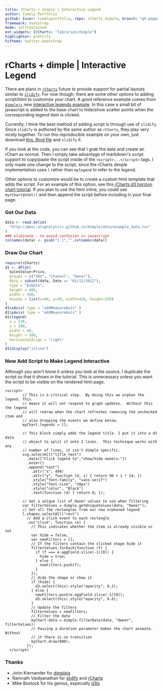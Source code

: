 ```yaml
---
title: rCharts + dimple | Interactive Legend
author: Timely Portfolio
github: {user: timelyportfolio, repo: rCharts_dimple, branch: "gh-pages"}
framework: bootstrap
mode: selfcontained
ext_widgets: {rCharts: "libraries/dimple"}
highlighter: prettify
hitheme: twitter-bootstrap
---
```


<style>
.container { width: 850px;}
</style>

# rCharts + dimple | Interactive Legend

There are plans in [`rCharts`](http://rcharts.io/site) future to provide support for partial layouts similar to [`slidify`](http://slidify.org).  For now though, there are some other options to adding script/html to customize your chart.  A good reference example comes from [`dimplejs`](http://dimplejs.org) new [interactive legends example](http://dimplejs.org/advanced_examples_viewer.html?id=advanced_interactive_legends).  In this case a small bit of javascript is added to the base chart to hide/show scatter points when the corresponding legend item is clicked.

Currently, I think the best method of adding script is through use of `slidify`.  Since `slidify` is authored by the same author as `rCharts`, they play very nicely together.  To run this reproducible example on your own, just download [this .Rmd file](http://timelyportfolio.github.io/rCharts_dimple/example48_interactive_legend.Rmd) and `slidify` it.

If you look at the code, you can see that I grab the data and create an rChart as normal.  Then I simply take advantage of markdown's script support to copy/paste the script inside of the `<script>...</script>` tags.  I only made one change to the script, since the rCharts dimple implementation uses `l` rather than `mylegend` to refer to the legend.

Other options to customize would be to create a custom html template that adds the script.  For an example of this option, see this [rCharts d3 horizon chart tutorial](http://timelyportfolio.github.io/rCharts_d3_horizon/).  If you plan to use the html inline, you could use `myrChart$html()` and then append the script before including in your final page.




### Get Our Data

```r
data <- read.delim(
  "http://pmsi-alignalytics.github.io/dimple/data/example_data.tsv"
)
### eliminate . to avoid confusion in javascript
colnames(data) <- gsub("[.]","",colnames(data))
```


### Draw Our Chart

```r
require(rCharts)
d1 <- dPlot(
  SalesValue~Price,
  groups = c("SKU", "Channel", "Owner"),
  data = subset(data, Date == "01/12/2012"),
  type = "bubble",
  height = 400,
  width = 590,
  bounds = list(x=60, y=30, width=420, height=330)
)
d1$xAxis( type = "addMeasureAxis" )
d1$yAxis( type = "addMeasureAxis" )
d1$legend(
  x = 530,
  y = 100,
  width = 60,
  height = 300,
  horizontalAlign = "right"
)
d1$display("inline")
```


<div id='chart2d449137804' class='rChart dimple'></div>
<script type="text/javascript">
  var opts = {
 "dom": "chart2d449137804",
"width":    590,
"height":    400,
"x": "Price",
"y": "SalesValue",
"groups": [ "SKU", "Channel", "Owner" ],
"type": "bubble",
"bounds": {
 "x":     60,
"y":     30,
"width":    420,
"height":    330 
},
"id": "chart2d449137804" 
},
    data = [
 {
 "Date": "01/12/2012",
"Month": "Dec-12",
"Channel": "Hypermarkets",
"Owner": "Aperture",
"Brand": "Delta",
"PackSize": 12,
"PackType": "Standard",
"SKU": "Delta 12 Pack Standard",
"PriceTier": "Budget",
"UnitSales": 1553,
"SalesValue": 88223,
"Distribution":  98.19,
"CostofSales": 224.14,
"Price":  56.81,
"GrossProfit":  87999,
"IndirectCosts":  82160,
"OperatingProfit": 5838.9,
"UnitSalesMonthlyChange": 81,
"SalesValueMonthlyChange": 4492,
"DistributionMonthlyChange":   0.64,
"CostofSalesMonthlyChange":  11.42,
"PriceMonthlyChange":  -0.07,
"GrossProfitMonthlyChange": 4480.6,
"IndirectCostsMonthlyChange":   4184,
"OperatingProfitMonthlyChange": 296.57 
},
{
 "Date": "01/12/2012",
"Month": "Dec-12",
"Channel": "Hypermarkets",
"Owner": "Aperture",
"Brand": "Eta",
"PackSize": 12,
"PackType": "Standard",
"SKU": "Eta 12 Pack Standard",
"PriceTier": "Budget",
"UnitSales": 928,
"SalesValue": 40885,
"Distribution":  17.48,
"CostofSales": 103.87,
"Price":  44.06,
"GrossProfit":  40781,
"IndirectCosts":  38075,
"OperatingProfit": 2705.9,
"UnitSalesMonthlyChange": 66,
"SalesValueMonthlyChange": 2829,
"DistributionMonthlyChange":   2.34,
"CostofSalesMonthlyChange":   7.19,
"PriceMonthlyChange":  -0.09,
"GrossProfitMonthlyChange": 2821.8,
"IndirectCostsMonthlyChange": 2634.6,
"OperatingProfitMonthlyChange": 187.24 
},
{
 "Date": "01/12/2012",
"Month": "Dec-12",
"Channel": "Hypermarkets",
"Owner": "Aperture",
"Brand": "Omicron",
"PackSize": 8,
"PackType": "Standard",
"SKU": "Omicron 8 Pack Standard",
"PriceTier": "Regular",
"UnitSales": 470,
"SalesValue": 41348,
"Distribution":  33.84,
"CostofSales": 105.05,
"Price":  87.97,
"GrossProfit":  41243,
"IndirectCosts":  38507,
"OperatingProfit": 2736.3,
"UnitSalesMonthlyChange": 180,
"SalesValueMonthlyChange": 15759,
"DistributionMonthlyChange":   3.44,
"CostofSalesMonthlyChange":  40.04,
"PriceMonthlyChange":  -0.27,
"GrossProfitMonthlyChange":  15719,
"IndirectCostsMonthlyChange":  14676,
"OperatingProfitMonthlyChange": 1042.5 
},
{
 "Date": "01/12/2012",
"Month": "Dec-12",
"Channel": "Hypermarkets",
"Owner": "Aperture",
"Brand": "Omicron",
"PackSize": 12,
"PackType": "Deluxe",
"SKU": "Omicron 12 Pack Deluxe",
"PriceTier": "Regular",
"UnitSales": 721,
"SalesValue": 63070,
"Distribution":  48.42,
"CostofSales": 160.24,
"Price":  87.48,
"GrossProfit":  62910,
"IndirectCosts":  58736,
"OperatingProfit": 4174.3,
"UnitSalesMonthlyChange": 349,
"SalesValueMonthlyChange": 30535,
"DistributionMonthlyChange":   7.74,
"CostofSalesMonthlyChange":  77.58,
"PriceMonthlyChange":   0.02,
"GrossProfitMonthlyChange":  30457,
"IndirectCostsMonthlyChange":  28437,
"OperatingProfitMonthlyChange": 2020.8 
},
{
 "Date": "01/12/2012",
"Month": "Dec-12",
"Channel": "Hypermarkets",
"Owner": "Aperture",
"Brand": "Omicron",
"PackSize": 12,
"PackType": "Giftset",
"SKU": "Omicron 12 Pack Giftset",
"PriceTier": "Regular",
"UnitSales": 7315,
"SalesValue": 620587,
"Distribution":  99.44,
"CostofSales": 1576.7,
"Price":  84.84,
"GrossProfit": 6.1901e+05,
"IndirectCosts": 5.7793e+05,
"OperatingProfit":  41076,
"UnitSalesMonthlyChange": 4604,
"SalesValueMonthlyChange": 385333,
"DistributionMonthlyChange":   0.23,
"CostofSalesMonthlyChange": 978.97,
"PriceMonthlyChange":  -1.94,
"GrossProfitMonthlyChange": 3.8435e+05,
"IndirectCostsMonthlyChange": 3.5885e+05,
"OperatingProfitMonthlyChange":  25505 
},
{
 "Date": "01/12/2012",
"Month": "Dec-12",
"Channel": "Hypermarkets",
"Owner": "Aperture",
"Brand": "Omicron",
"PackSize": 12,
"PackType": "Standard",
"SKU": "Omicron 12 Pack Standard",
"PriceTier": "Regular",
"UnitSales": 1766,
"SalesValue": 129609,
"Distribution":  50.03,
"CostofSales": 329.29,
"Price":  73.39,
"GrossProfit": 1.2928e+05,
"IndirectCosts": 1.207e+05,
"OperatingProfit": 8578.5,
"UnitSalesMonthlyChange": 918,
"SalesValueMonthlyChange": 67277,
"DistributionMonthlyChange":   8.73,
"CostofSalesMonthlyChange": 170.93,
"PriceMonthlyChange":  -0.11,
"GrossProfitMonthlyChange":  67106,
"IndirectCostsMonthlyChange":  62654,
"OperatingProfitMonthlyChange": 4452.5 
},
{
 "Date": "01/12/2012",
"Month": "Dec-12",
"Channel": "Hypermarkets",
"Owner": "Aperture",
"Brand": "Omicron",
"PackSize": 18,
"PackType": "Standard",
"SKU": "Omicron 18 Pack Standard",
"PriceTier": "Regular",
"UnitSales": 40370,
"SalesValue": 2379032,
"Distribution":  99.94,
"CostofSales": 6044.2,
"Price":  58.93,
"GrossProfit": 2.373e+06,
"IndirectCosts": 2.2155e+06,
"OperatingProfit": 1.5746e+05,
"UnitSalesMonthlyChange": -503,
"SalesValueMonthlyChange": -39845,
"DistributionMonthlyChange":   0.01,
"CostofSalesMonthlyChange": -101.23,
"PriceMonthlyChange":  -0.25,
"GrossProfitMonthlyChange": -39744,
"IndirectCostsMonthlyChange": -37106,
"OperatingProfitMonthlyChange": -2637.4 
},
{
 "Date": "01/12/2012",
"Month": "Dec-12",
"Channel": "Hypermarkets",
"Owner": "Aperture",
"Brand": "Sigma",
"PackSize": 12,
"PackType": "Giftset",
"SKU": "Sigma 12 Pack Giftset",
"PriceTier": "Premium",
"UnitSales": 2388,
"SalesValue": 355954,
"Distribution":  98.21,
"CostofSales": 904.34,
"Price": 149.06,
"GrossProfit": 3.5505e+05,
"IndirectCosts": 3.3149e+05,
"OperatingProfit":  23560,
"UnitSalesMonthlyChange": 837,
"SalesValueMonthlyChange": 123731,
"DistributionMonthlyChange":   1.91,
"CostofSalesMonthlyChange": 314.35,
"PriceMonthlyChange":  -0.66,
"GrossProfitMonthlyChange": 1.2342e+05,
"IndirectCostsMonthlyChange": 1.1523e+05,
"OperatingProfitMonthlyChange": 8189.6 
},
{
 "Date": "01/12/2012",
"Month": "Dec-12",
"Channel": "Hypermarkets",
"Owner": "Aperture",
"Brand": "Sigma",
"PackSize": 12,
"PackType": "Standard",
"SKU": "Sigma 12 Pack Standard",
"PriceTier": "Premium",
"UnitSales": 1663,
"SalesValue": 245351,
"Distribution":  98.66,
"CostofSales": 623.34,
"Price": 147.54,
"GrossProfit": 2.4473e+05,
"IndirectCosts": 2.2849e+05,
"OperatingProfit":  16239,
"UnitSalesMonthlyChange": 630,
"SalesValueMonthlyChange": 92337,
"DistributionMonthlyChange":   0.16,
"CostofSalesMonthlyChange": 234.59,
"PriceMonthlyChange":  -0.59,
"GrossProfitMonthlyChange":  92102,
"IndirectCostsMonthlyChange":  85990,
"OperatingProfitMonthlyChange": 6112.1 
},
{
 "Date": "01/12/2012",
"Month": "Dec-12",
"Channel": "Hypermarkets",
"Owner": "Aperture",
"Brand": "Tau",
"PackSize": 12,
"PackType": "Standard",
"SKU": "Tau 12 Pack Standard",
"PriceTier": "Regular",
"UnitSales": 589,
"SalesValue": 45364,
"Distribution":  92.22,
"CostofSales": 115.25,
"Price":  77.02,
"GrossProfit":  45249,
"IndirectCosts":  42246,
"OperatingProfit": 3002.3,
"UnitSalesMonthlyChange": 30,
"SalesValueMonthlyChange": 2436,
"DistributionMonthlyChange":  -1.04,
"CostofSalesMonthlyChange":   6.19,
"PriceMonthlyChange":   0.23,
"GrossProfitMonthlyChange": 2429.8,
"IndirectCostsMonthlyChange": 2268.6,
"OperatingProfitMonthlyChange": 161.24 
},
{
 "Date": "01/12/2012",
"Month": "Dec-12",
"Channel": "Hypermarkets",
"Owner": "Black Mesa",
"Brand": "Epsilon",
"PackSize": 12,
"PackType": "Standard",
"SKU": "Epsilon 12 Pack Standard",
"PriceTier": "Budget",
"UnitSales": 721,
"SalesValue": 38965,
"Distribution":  45.96,
"CostofSales":  98.99,
"Price":  54.04,
"GrossProfit":  38866,
"IndirectCosts":  36287,
"OperatingProfit": 2578.8,
"UnitSalesMonthlyChange": 127,
"SalesValueMonthlyChange": 6734,
"DistributionMonthlyChange":   0.66,
"CostofSalesMonthlyChange":   17.1,
"PriceMonthlyChange":  -0.22,
"GrossProfitMonthlyChange": 6716.9,
"IndirectCostsMonthlyChange":   6271,
"OperatingProfitMonthlyChange": 445.89 
},
{
 "Date": "01/12/2012",
"Month": "Dec-12",
"Channel": "Hypermarkets",
"Owner": "Black Mesa",
"Brand": "Iota",
"PackSize": 12,
"PackType": "Giftset",
"SKU": "Iota 12 Pack Giftset",
"PriceTier": "Regular",
"UnitSales": 1177,
"SalesValue": 114062,
"Distribution":  97.46,
"CostofSales": 289.79,
"Price":  96.91,
"GrossProfit": 1.1377e+05,
"IndirectCosts": 1.0622e+05,
"OperatingProfit": 7549.7,
"UnitSalesMonthlyChange": 591,
"SalesValueMonthlyChange": 56616,
"DistributionMonthlyChange":   3.71,
"CostofSalesMonthlyChange": 143.84,
"PriceMonthlyChange":  -1.12,
"GrossProfitMonthlyChange":  56472,
"IndirectCostsMonthlyChange":  52724,
"OperatingProfitMonthlyChange": 3747.8 
},
{
 "Date": "01/12/2012",
"Month": "Dec-12",
"Channel": "Hypermarkets",
"Owner": "Black Mesa",
"Brand": "Iota",
"PackSize": 12,
"PackType": "Standard",
"SKU": "Iota 12 Pack Standard",
"PriceTier": "Regular",
"UnitSales": 1384,
"SalesValue": 123644,
"Distribution":   98.4,
"CostofSales": 314.13,
"Price":  89.34,
"GrossProfit": 1.2333e+05,
"IndirectCosts": 1.1515e+05,
"OperatingProfit": 8183.9,
"UnitSalesMonthlyChange": 333,
"SalesValueMonthlyChange": 30877,
"DistributionMonthlyChange":   1.62,
"CostofSalesMonthlyChange":  78.44,
"PriceMonthlyChange":   1.07,
"GrossProfitMonthlyChange":  30799,
"IndirectCostsMonthlyChange":  28755,
"OperatingProfitMonthlyChange":   2044 
},
{
 "Date": "01/12/2012",
"Month": "Dec-12",
"Channel": "Hypermarkets",
"Owner": "Black Mesa",
"Brand": "Lambda",
"PackSize": 8,
"PackType": "Standard",
"SKU": "Lambda 8 Pack Standard",
"PriceTier": "Budget",
"UnitSales": 796,
"SalesValue": 48595,
"Distribution":  42.62,
"CostofSales": 123.46,
"Price":  61.05,
"GrossProfit":  48472,
"IndirectCosts":  45255,
"OperatingProfit": 3216.8,
"UnitSalesMonthlyChange": -123,
"SalesValueMonthlyChange": -6366,
"DistributionMonthlyChange": -26.55,
"CostofSalesMonthlyChange": -16.17,
"PriceMonthlyChange":   1.24,
"GrossProfitMonthlyChange": -6349.8,
"IndirectCostsMonthlyChange": -5928.5,
"OperatingProfitMonthlyChange": -421.35 
},
{
 "Date": "01/12/2012",
"Month": "Dec-12",
"Channel": "Hypermarkets",
"Owner": "Black Mesa",
"Brand": "Lambda",
"PackSize": 12,
"PackType": "Standard",
"SKU": "Lambda 12 Pack Standard",
"PriceTier": "Budget",
"UnitSales": 3245,
"SalesValue": 187067,
"Distribution":  99.71,
"CostofSales": 475.26,
"Price":  57.65,
"GrossProfit": 1.8659e+05,
"IndirectCosts": 1.7421e+05,
"OperatingProfit":  12382,
"UnitSalesMonthlyChange": 274,
"SalesValueMonthlyChange": 16015,
"DistributionMonthlyChange":    0.4,
"CostofSalesMonthlyChange":  40.69,
"PriceMonthlyChange":   0.08,
"GrossProfitMonthlyChange":  15974,
"IndirectCostsMonthlyChange":  14914,
"OperatingProfitMonthlyChange": 1060.4 
},
{
 "Date": "01/12/2012",
"Month": "Dec-12",
"Channel": "Hypermarkets",
"Owner": "Black Mesa",
"Brand": "Mu",
"PackSize": 12,
"PackType": "Standard",
"SKU": "Mu 12 Pack Standard",
"PriceTier": "Premium",
"UnitSales": 614,
"SalesValue": 90866,
"Distribution":  66.91,
"CostofSales": 230.86,
"Price": 147.99,
"GrossProfit":  90635,
"IndirectCosts":  84621,
"OperatingProfit": 6013.8,
"UnitSalesMonthlyChange": 343,
"SalesValueMonthlyChange": 49419,
"DistributionMonthlyChange":   8.69,
"CostofSalesMonthlyChange": 125.56,
"PriceMonthlyChange":  -4.95,
"GrossProfitMonthlyChange":  49293,
"IndirectCostsMonthlyChange":  46023,
"OperatingProfitMonthlyChange": 3270.9 
},
{
 "Date": "01/12/2012",
"Month": "Dec-12",
"Channel": "Hypermarkets",
"Owner": "Black Mesa",
"Brand": "Theta",
"PackSize": 6,
"PackType": "Standard",
"SKU": "Theta 6 Pack Standard",
"PriceTier": "Regular",
"UnitSales": 305,
"SalesValue": 31113,
"Distribution":   20.6,
"CostofSales":  79.04,
"Price": 102.01,
"GrossProfit":  31034,
"IndirectCosts":  28975,
"OperatingProfit": 2059.3,
"UnitSalesMonthlyChange": 126,
"SalesValueMonthlyChange": 12752,
"DistributionMonthlyChange":   2.96,
"CostofSalesMonthlyChange":  32.39,
"PriceMonthlyChange":  -0.57,
"GrossProfitMonthlyChange":  12720,
"IndirectCostsMonthlyChange":  11876,
"OperatingProfitMonthlyChange": 843.65 
},
{
 "Date": "01/12/2012",
"Month": "Dec-12",
"Channel": "Hypermarkets",
"Owner": "Black Mesa",
"Brand": "Theta",
"PackSize": 8,
"PackType": "Standard",
"SKU": "Theta 8 Pack Standard",
"PriceTier": "Regular",
"UnitSales": 4679,
"SalesValue": 344647,
"Distribution":  97.49,
"CostofSales": 875.61,
"Price":  73.66,
"GrossProfit": 3.4377e+05,
"IndirectCosts": 3.2096e+05,
"OperatingProfit":  22811,
"UnitSalesMonthlyChange": 1872,
"SalesValueMonthlyChange": 132030,
"DistributionMonthlyChange":   -1.1,
"CostofSalesMonthlyChange": 335.44,
"PriceMonthlyChange":  -2.09,
"GrossProfitMonthlyChange": 1.3169e+05,
"IndirectCostsMonthlyChange": 1.2296e+05,
"OperatingProfitMonthlyChange": 8738.2 
},
{
 "Date": "01/12/2012",
"Month": "Dec-12",
"Channel": "Hypermarkets",
"Owner": "Black Mesa",
"Brand": "Theta",
"PackSize": 12,
"PackType": "Deluxe",
"SKU": "Theta 12 Pack Deluxe",
"PriceTier": "Regular",
"UnitSales": 1894,
"SalesValue": 155006,
"Distribution":   81.5,
"CostofSales": 393.81,
"Price":  81.84,
"GrossProfit": 1.5461e+05,
"IndirectCosts": 1.4435e+05,
"OperatingProfit":  10259,
"UnitSalesMonthlyChange": 1414,
"SalesValueMonthlyChange": 114224,
"DistributionMonthlyChange":   9.69,
"CostofSalesMonthlyChange":  290.2,
"PriceMonthlyChange":  -3.12,
"GrossProfitMonthlyChange": 1.1393e+05,
"IndirectCostsMonthlyChange": 1.0637e+05,
"OperatingProfitMonthlyChange": 7559.8 
},
{
 "Date": "01/12/2012",
"Month": "Dec-12",
"Channel": "Hypermarkets",
"Owner": "Black Mesa",
"Brand": "Theta",
"PackSize": 12,
"PackType": "Giftset",
"SKU": "Theta 12 Pack Giftset",
"PriceTier": "Regular",
"UnitSales": 4281,
"SalesValue": 368994,
"Distribution":  99.39,
"CostofSales": 937.47,
"Price":  86.19,
"GrossProfit": 3.6806e+05,
"IndirectCosts": 3.4363e+05,
"OperatingProfit":  24423,
"UnitSalesMonthlyChange": 2374,
"SalesValueMonthlyChange": 191488,
"DistributionMonthlyChange":   0.85,
"CostofSalesMonthlyChange":  486.5,
"PriceMonthlyChange":  -6.89,
"GrossProfitMonthlyChange": 1.91e+05,
"IndirectCostsMonthlyChange": 1.7833e+05,
"OperatingProfitMonthlyChange":  12675 
},
{
 "Date": "01/12/2012",
"Month": "Dec-12",
"Channel": "Hypermarkets",
"Owner": "Black Mesa",
"Brand": "Theta",
"PackSize": 12,
"PackType": "Standard",
"SKU": "Theta 12 Pack Standard",
"PriceTier": "Regular",
"UnitSales": 10676,
"SalesValue": 768425,
"Distribution":  99.98,
"CostofSales": 1952.3,
"Price":  71.98,
"GrossProfit": 7.6647e+05,
"IndirectCosts": 7.1561e+05,
"OperatingProfit":  50860,
"UnitSalesMonthlyChange": 2739,
"SalesValueMonthlyChange": 186789,
"DistributionMonthlyChange":   0.47,
"CostofSalesMonthlyChange": 474.55,
"PriceMonthlyChange":   -1.3,
"GrossProfitMonthlyChange": 1.8631e+05,
"IndirectCostsMonthlyChange": 1.7395e+05,
"OperatingProfitMonthlyChange":  12364 
},
{
 "Date": "01/12/2012",
"Month": "Dec-12",
"Channel": "Hypermarkets",
"Owner": "Black Mesa",
"Brand": "Theta",
"PackSize": 18,
"PackType": "Standard",
"SKU": "Theta 18 Pack Standard",
"PriceTier": "Regular",
"UnitSales": 69711,
"SalesValue": 4120384,
"Distribution":  99.64,
"CostofSales":  10468,
"Price":  59.11,
"GrossProfit": 4.1099e+06,
"IndirectCosts": 3.8372e+06,
"OperatingProfit": 2.7272e+05,
"UnitSalesMonthlyChange": 52055,
"SalesValueMonthlyChange": 2986989,
"DistributionMonthlyChange":  -0.31,
"CostofSalesMonthlyChange": 7588.8,
"PriceMonthlyChange":  -5.08,
"GrossProfitMonthlyChange": 2.9794e+06,
"IndirectCostsMonthlyChange": 2.7817e+06,
"OperatingProfitMonthlyChange": 1.977e+05 
},
{
 "Date": "01/12/2012",
"Month": "Dec-12",
"Channel": "Hypermarkets",
"Owner": "LexCorp",
"Brand": "Gamma",
"PackSize": 12,
"PackType": "Standard",
"SKU": "Gamma 12 Pack Standard",
"PriceTier": "Budget",
"UnitSales": 2547,
"SalesValue": 158784,
"Distribution":  99.21,
"CostofSales": 403.41,
"Price":  62.34,
"GrossProfit": 1.5838e+05,
"IndirectCosts": 1.4787e+05,
"OperatingProfit":  10510,
"UnitSalesMonthlyChange": 125,
"SalesValueMonthlyChange": 10540,
"DistributionMonthlyChange":   1.29,
"CostofSalesMonthlyChange":  26.78,
"PriceMonthlyChange":   1.13,
"GrossProfitMonthlyChange":  10513,
"IndirectCostsMonthlyChange": 9815.8,
"OperatingProfitMonthlyChange": 697.43 
},
{
 "Date": "01/12/2012",
"Month": "Dec-12",
"Channel": "Hypermarkets",
"Owner": "MomCorp",
"Brand": "Alpha",
"PackSize": 12,
"PackType": "Standard",
"SKU": "Alpha 12 Pack Standard",
"PriceTier": "Regular",
"UnitSales": 1537,
"SalesValue": 128728,
"Distribution":  70.09,
"CostofSales": 327.05,
"Price":  83.75,
"GrossProfit": 1.284e+05,
"IndirectCosts": 1.1988e+05,
"OperatingProfit": 8520.6,
"UnitSalesMonthlyChange": 563,
"SalesValueMonthlyChange": 45857,
"DistributionMonthlyChange":  -1.67,
"CostofSalesMonthlyChange": 116.51,
"PriceMonthlyChange":  -1.33,
"GrossProfitMonthlyChange":  45740,
"IndirectCostsMonthlyChange":  42705,
"OperatingProfitMonthlyChange": 3035.3 
},
{
 "Date": "01/12/2012",
"Month": "Dec-12",
"Channel": "Hypermarkets",
"Owner": "MomCorp",
"Brand": "Alpha",
"PackSize": 18,
"PackType": "Standard",
"SKU": "Alpha 18 Pack Standard",
"PriceTier": "Regular",
"UnitSales": 2521,
"SalesValue": 191567,
"Distribution":  95.73,
"CostofSales":  486.7,
"Price":  75.99,
"GrossProfit": 1.9108e+05,
"IndirectCosts": 1.784e+05,
"OperatingProfit":  12679,
"UnitSalesMonthlyChange": 321,
"SalesValueMonthlyChange": 27490,
"DistributionMonthlyChange":   0.41,
"CostofSalesMonthlyChange":  69.84,
"PriceMonthlyChange":   1.41,
"GrossProfitMonthlyChange":  27420,
"IndirectCostsMonthlyChange":  25601,
"OperatingProfitMonthlyChange": 1818.8 
},
{
 "Date": "01/12/2012",
"Month": "Dec-12",
"Channel": "Hypermarkets",
"Owner": "Rekall",
"Brand": "Beta",
"PackSize": 8,
"PackType": "Standard",
"SKU": "Beta 8 Pack Standard",
"PriceTier": "Premium",
"UnitSales": 1839,
"SalesValue": 218055,
"Distribution":  97.78,
"CostofSales": 553.99,
"Price": 118.57,
"GrossProfit": 2.175e+05,
"IndirectCosts": 2.0307e+05,
"OperatingProfit":  14433,
"UnitSalesMonthlyChange": 669,
"SalesValueMonthlyChange": 79398,
"DistributionMonthlyChange":   0.37,
"CostofSalesMonthlyChange": 201.72,
"PriceMonthlyChange":   0.06,
"GrossProfitMonthlyChange":  79196,
"IndirectCostsMonthlyChange":  73941,
"OperatingProfitMonthlyChange": 5255.2 
},
{
 "Date": "01/12/2012",
"Month": "Dec-12",
"Channel": "Hypermarkets",
"Owner": "Rekall",
"Brand": "Beta",
"PackSize": 12,
"PackType": "Deluxe",
"SKU": "Beta 12 Pack Deluxe",
"PriceTier": "Premium",
"UnitSales": 1241,
"SalesValue": 141427,
"Distribution":  82.09,
"CostofSales": 359.31,
"Price": 113.96,
"GrossProfit": 1.4107e+05,
"IndirectCosts": 1.3171e+05,
"OperatingProfit": 9360.5,
"UnitSalesMonthlyChange": 688,
"SalesValueMonthlyChange": 78391,
"DistributionMonthlyChange":  13.12,
"CostofSalesMonthlyChange": 199.16,
"PriceMonthlyChange":  -0.03,
"GrossProfitMonthlyChange":  78192,
"IndirectCostsMonthlyChange":  73004,
"OperatingProfitMonthlyChange": 5188.3 
},
{
 "Date": "01/12/2012",
"Month": "Dec-12",
"Channel": "Hypermarkets",
"Owner": "Rekall",
"Brand": "Beta",
"PackSize": 12,
"PackType": "Giftset",
"SKU": "Beta 12 Pack Giftset",
"PriceTier": "Premium",
"UnitSales": 6796,
"SalesValue": 786737,
"Distribution":  99.43,
"CostofSales": 1998.8,
"Price": 115.76,
"GrossProfit": 7.8474e+05,
"IndirectCosts": 7.3267e+05,
"OperatingProfit":  52072,
"UnitSalesMonthlyChange": 4294,
"SalesValueMonthlyChange": 490375,
"DistributionMonthlyChange":   2.32,
"CostofSalesMonthlyChange": 1245.8,
"PriceMonthlyChange":  -2.69,
"GrossProfitMonthlyChange": 4.8913e+05,
"IndirectCostsMonthlyChange": 4.5667e+05,
"OperatingProfitMonthlyChange":  32456 
},
{
 "Date": "01/12/2012",
"Month": "Dec-12",
"Channel": "Hypermarkets",
"Owner": "Rekall",
"Brand": "Beta",
"PackSize": 12,
"PackType": "Standard",
"SKU": "Beta 12 Pack Standard",
"PriceTier": "Premium",
"UnitSales": 8007,
"SalesValue": 823151,
"Distribution":  99.93,
"CostofSales": 2091.3,
"Price":  102.8,
"GrossProfit": 8.2106e+05,
"IndirectCosts": 7.6658e+05,
"OperatingProfit":  54483,
"UnitSalesMonthlyChange": 1427,
"SalesValueMonthlyChange": 153240,
"DistributionMonthlyChange":   0.02,
"CostofSalesMonthlyChange": 389.32,
"PriceMonthlyChange":   0.99,
"GrossProfitMonthlyChange": 1.5285e+05,
"IndirectCostsMonthlyChange": 1.4271e+05,
"OperatingProfitMonthlyChange":  10143 
},
{
 "Date": "01/12/2012",
"Month": "Dec-12",
"Channel": "Hypermarkets",
"Owner": "Rekall",
"Brand": "Beta",
"PackSize": 18,
"PackType": "Standard",
"SKU": "Beta 18 Pack Standard",
"PriceTier": "Premium",
"UnitSales": 17705,
"SalesValue": 1542020,
"Distribution":  98.23,
"CostofSales": 3917.7,
"Price":   87.1,
"GrossProfit": 1.5381e+06,
"IndirectCosts": 1.436e+06,
"OperatingProfit": 1.0206e+05,
"UnitSalesMonthlyChange": 10228,
"SalesValueMonthlyChange": 868979,
"DistributionMonthlyChange":   1.66,
"CostofSalesMonthlyChange": 2207.7,
"PriceMonthlyChange":  -2.91,
"GrossProfitMonthlyChange": 8.6677e+05,
"IndirectCostsMonthlyChange": 8.0926e+05,
"OperatingProfitMonthlyChange":  57515 
},
{
 "Date": "01/12/2012",
"Month": "Dec-12",
"Channel": "Hypermarkets",
"Owner": "Rekall",
"Brand": "Beta",
"PackSize": 60,
"PackType": "Standard",
"SKU": "Beta 60 Pack Standard",
"PriceTier": "Premium",
"UnitSales": 974,
"SalesValue": 103201,
"Distribution":  50.46,
"CostofSales": 262.19,
"Price": 105.96,
"GrossProfit": 1.0294e+05,
"IndirectCosts":  96108,
"OperatingProfit": 6830.4,
"UnitSalesMonthlyChange": 382,
"SalesValueMonthlyChange": 42390,
"DistributionMonthlyChange":   7.98,
"CostofSalesMonthlyChange":  107.7,
"PriceMonthlyChange":   3.24,
"GrossProfitMonthlyChange":  42282,
"IndirectCostsMonthlyChange":  39477,
"OperatingProfitMonthlyChange": 2805.1 
},
{
 "Date": "01/12/2012",
"Month": "Dec-12",
"Channel": "Hypermarkets",
"Owner": "Stark Ind",
"Brand": "Omega",
"PackSize": 12,
"PackType": "Standard",
"SKU": "Omega 12 Pack Standard",
"PriceTier": "Budget",
"UnitSales": 625,
"SalesValue": 39725,
"Distribution":  36.61,
"CostofSales": 100.93,
"Price":  63.56,
"GrossProfit":  39624,
"IndirectCosts":  36995,
"OperatingProfit": 2629.5,
"UnitSalesMonthlyChange": 245,
"SalesValueMonthlyChange": 15871,
"DistributionMonthlyChange":  -1.41,
"CostofSalesMonthlyChange":  40.33,
"PriceMonthlyChange":   0.79,
"GrossProfitMonthlyChange":  15831,
"IndirectCostsMonthlyChange":  14780,
"OperatingProfitMonthlyChange": 1050.3 
},
{
 "Date": "01/12/2012",
"Month": "Dec-12",
"Channel": "Hypermarkets",
"Owner": "Tyrell Corp",
"Brand": "Kappa",
"PackSize": 8,
"PackType": "Standard",
"SKU": "Kappa 8 Pack Standard",
"PriceTier": "Regular",
"UnitSales": 1416,
"SalesValue": 108079,
"Distribution":   64.3,
"CostofSales": 274.58,
"Price":  76.33,
"GrossProfit": 1.078e+05,
"IndirectCosts": 1.0065e+05,
"OperatingProfit": 7153.3,
"UnitSalesMonthlyChange": 425,
"SalesValueMonthlyChange": 32565,
"DistributionMonthlyChange":   0.79,
"CostofSalesMonthlyChange":  82.73,
"PriceMonthlyChange":   0.13,
"GrossProfitMonthlyChange":  32482,
"IndirectCostsMonthlyChange":  30327,
"OperatingProfitMonthlyChange": 2155.4 
},
{
 "Date": "01/12/2012",
"Month": "Dec-12",
"Channel": "Hypermarkets",
"Owner": "Tyrell Corp",
"Brand": "Kappa",
"PackSize": 12,
"PackType": "Standard",
"SKU": "Kappa 12 Pack Standard",
"PriceTier": "Regular",
"UnitSales": 5180,
"SalesValue": 355197,
"Distribution":  99.33,
"CostofSales": 902.41,
"Price":  68.57,
"GrossProfit": 3.5429e+05,
"IndirectCosts": 3.3078e+05,
"OperatingProfit":  23510,
"UnitSalesMonthlyChange": 2874,
"SalesValueMonthlyChange": 187428,
"DistributionMonthlyChange":   0.59,
"CostofSalesMonthlyChange": 476.18,
"PriceMonthlyChange":  -4.18,
"GrossProfitMonthlyChange": 1.8695e+05,
"IndirectCostsMonthlyChange": 1.7455e+05,
"OperatingProfitMonthlyChange":  12405 
},
{
 "Date": "01/12/2012",
"Month": "Dec-12",
"Channel": "Hypermarkets",
"Owner": "Tyrell Corp",
"Brand": "Kappa",
"PackSize": 18,
"PackType": "Standard",
"SKU": "Kappa 18 Pack Standard",
"PriceTier": "Regular",
"UnitSales": 11113,
"SalesValue": 697498,
"Distribution":  99.07,
"CostofSales": 1772.1,
"Price":  62.76,
"GrossProfit": 6.9573e+05,
"IndirectCosts": 6.4956e+05,
"OperatingProfit":  46166,
"UnitSalesMonthlyChange": 1348,
"SalesValueMonthlyChange": 89144,
"DistributionMonthlyChange":   0.71,
"CostofSalesMonthlyChange": 226.47,
"PriceMonthlyChange":   0.46,
"GrossProfitMonthlyChange":  88918,
"IndirectCostsMonthlyChange":  83017,
"OperatingProfitMonthlyChange": 5900.4 
},
{
 "Date": "01/12/2012",
"Month": "Dec-12",
"Channel": "Hypermarkets",
"Owner": "Wayne Ent",
"Brand": "Pi",
"PackSize": 12,
"PackType": "Giftset",
"SKU": "Pi 12 Pack Giftset",
"PriceTier": "Regular",
"UnitSales": 1380,
"SalesValue": 108170,
"Distribution":  74.75,
"CostofSales": 274.82,
"Price":  78.38,
"GrossProfit": 1.079e+05,
"IndirectCosts": 1.0074e+05,
"OperatingProfit": 7159.7,
"UnitSalesMonthlyChange": 622,
"SalesValueMonthlyChange": 48739,
"DistributionMonthlyChange":  -3.19,
"CostofSalesMonthlyChange": 123.83,
"PriceMonthlyChange":  -0.03,
"GrossProfitMonthlyChange":  48615,
"IndirectCostsMonthlyChange":  45389,
"OperatingProfitMonthlyChange": 3225.7 
},
{
 "Date": "01/12/2012",
"Month": "Dec-12",
"Channel": "Supermarkets",
"Owner": "Aperture",
"Brand": "Delta",
"PackSize": 12,
"PackType": "Standard",
"SKU": "Delta 12 Pack Standard",
"PriceTier": "Budget",
"UnitSales": 808,
"SalesValue": 48600,
"Distribution":  20.13,
"CostofSales": 123.47,
"Price":  60.15,
"GrossProfit":  48477,
"IndirectCosts":  45260,
"OperatingProfit": 3216.7,
"UnitSalesMonthlyChange": 23,
"SalesValueMonthlyChange": 2091,
"DistributionMonthlyChange":   1.33,
"CostofSalesMonthlyChange":   5.31,
"PriceMonthlyChange":    0.9,
"GrossProfitMonthlyChange": 2085.7,
"IndirectCostsMonthlyChange": 1947.3,
"OperatingProfitMonthlyChange":  138.4 
},
{
 "Date": "01/12/2012",
"Month": "Dec-12",
"Channel": "Supermarkets",
"Owner": "Aperture",
"Brand": "Eta",
"PackSize": 12,
"PackType": "Standard",
"SKU": "Eta 12 Pack Standard",
"PriceTier": "Budget",
"UnitSales": 709,
"SalesValue": 31264,
"Distribution":   4.11,
"CostofSales":  79.43,
"Price":   44.1,
"GrossProfit":  31185,
"IndirectCosts":  29115,
"OperatingProfit": 2069.1,
"UnitSalesMonthlyChange": -97,
"SalesValueMonthlyChange": -4289,
"DistributionMonthlyChange":      0,
"CostofSalesMonthlyChange": -10.89,
"PriceMonthlyChange":  -0.01,
"GrossProfitMonthlyChange": -4278.1,
"IndirectCostsMonthlyChange":  -3994,
"OperatingProfitMonthlyChange": -284.07 
},
{
 "Date": "01/12/2012",
"Month": "Dec-12",
"Channel": "Supermarkets",
"Owner": "Aperture",
"Brand": "Omicron",
"PackSize": 8,
"PackType": "Standard",
"SKU": "Omicron 8 Pack Standard",
"PriceTier": "Regular",
"UnitSales": 32105,
"SalesValue": 2204656,
"Distribution":  46.36,
"CostofSales": 5601.2,
"Price":  68.67,
"GrossProfit": 2.1991e+06,
"IndirectCosts": 2.0531e+06,
"OperatingProfit": 1.4592e+05,
"UnitSalesMonthlyChange": -3221,
"SalesValueMonthlyChange": -262911,
"DistributionMonthlyChange":  -8.57,
"CostofSalesMonthlyChange": -667.95,
"PriceMonthlyChange":  -1.18,
"GrossProfitMonthlyChange": -2.6224e+05,
"IndirectCostsMonthlyChange": -2.4484e+05,
"OperatingProfitMonthlyChange": -17401 
},
{
 "Date": "01/12/2012",
"Month": "Dec-12",
"Channel": "Supermarkets",
"Owner": "Aperture",
"Brand": "Omicron",
"PackSize": 12,
"PackType": "Deluxe",
"SKU": "Omicron 12 Pack Deluxe",
"PriceTier": "Regular",
"UnitSales": 519,
"SalesValue": 49345,
"Distribution":  10.91,
"CostofSales": 125.36,
"Price":  95.08,
"GrossProfit":  49220,
"IndirectCosts":  45953,
"OperatingProfit": 3266.4,
"UnitSalesMonthlyChange": 197,
"SalesValueMonthlyChange": 18693,
"DistributionMonthlyChange":   2.35,
"CostofSalesMonthlyChange":  47.49,
"PriceMonthlyChange":  -0.11,
"GrossProfitMonthlyChange":  18646,
"IndirectCostsMonthlyChange":  17408,
"OperatingProfitMonthlyChange": 1237.8 
},
{
 "Date": "01/12/2012",
"Month": "Dec-12",
"Channel": "Supermarkets",
"Owner": "Aperture",
"Brand": "Omicron",
"PackSize": 12,
"PackType": "Giftset",
"SKU": "Omicron 12 Pack Giftset",
"PriceTier": "Regular",
"UnitSales": 6115,
"SalesValue": 532679,
"Distribution":  39.27,
"CostofSales": 1353.3,
"Price":  87.11,
"GrossProfit": 5.3133e+05,
"IndirectCosts": 4.9607e+05,
"OperatingProfit":  35256,
"UnitSalesMonthlyChange": 2461,
"SalesValueMonthlyChange": 212548,
"DistributionMonthlyChange":   2.32,
"CostofSalesMonthlyChange": 540.01,
"PriceMonthlyChange":   -0.5,
"GrossProfitMonthlyChange": 2.1201e+05,
"IndirectCostsMonthlyChange": 1.9794e+05,
"OperatingProfitMonthlyChange":  14067 
},
{
 "Date": "01/12/2012",
"Month": "Dec-12",
"Channel": "Supermarkets",
"Owner": "Aperture",
"Brand": "Omicron",
"PackSize": 12,
"PackType": "Standard",
"SKU": "Omicron 12 Pack Standard",
"PriceTier": "Regular",
"UnitSales": 5464,
"SalesValue": 400160,
"Distribution":  24.37,
"CostofSales": 1016.6,
"Price":  73.24,
"GrossProfit": 3.9914e+05,
"IndirectCosts": 3.7266e+05,
"OperatingProfit":  26486,
"UnitSalesMonthlyChange": 1235,
"SalesValueMonthlyChange": 84693,
"DistributionMonthlyChange":   0.85,
"CostofSalesMonthlyChange": 215.18,
"PriceMonthlyChange":  -1.36,
"GrossProfitMonthlyChange":  84478,
"IndirectCostsMonthlyChange":  78872,
"OperatingProfitMonthlyChange": 5605.6 
},
{
 "Date": "01/12/2012",
"Month": "Dec-12",
"Channel": "Supermarkets",
"Owner": "Aperture",
"Brand": "Omicron",
"PackSize": 18,
"PackType": "Standard",
"SKU": "Omicron 18 Pack Standard",
"PriceTier": "Regular",
"UnitSales": 94757,
"SalesValue": 5577970,
"Distribution":  74.64,
"CostofSales":  14171,
"Price":  58.87,
"GrossProfit": 5.5638e+06,
"IndirectCosts": 5.1946e+06,
"OperatingProfit": 3.6919e+05,
"UnitSalesMonthlyChange": 65193,
"SalesValueMonthlyChange": 3795458,
"DistributionMonthlyChange":  33.15,
"CostofSalesMonthlyChange": 9642.8,
"PriceMonthlyChange":  -1.42,
"GrossProfitMonthlyChange": 3.7858e+06,
"IndirectCostsMonthlyChange": 3.5346e+06,
"OperatingProfitMonthlyChange": 2.5121e+05 
},
{
 "Date": "01/12/2012",
"Month": "Dec-12",
"Channel": "Supermarkets",
"Owner": "Aperture",
"Brand": "Sigma",
"PackSize": 12,
"PackType": "Giftset",
"SKU": "Sigma 12 Pack Giftset",
"PriceTier": "Premium",
"UnitSales": 593,
"SalesValue": 97327,
"Distribution":  14.33,
"CostofSales": 247.27,
"Price": 164.13,
"GrossProfit":  97080,
"IndirectCosts":  90638,
"OperatingProfit": 6441.6,
"UnitSalesMonthlyChange": 330,
"SalesValueMonthlyChange": 51824,
"DistributionMonthlyChange":   2.08,
"CostofSalesMonthlyChange": 131.67,
"PriceMonthlyChange":  -8.89,
"GrossProfitMonthlyChange":  51692,
"IndirectCostsMonthlyChange":  48263,
"OperatingProfitMonthlyChange": 3429.7 
},
{
 "Date": "01/12/2012",
"Month": "Dec-12",
"Channel": "Supermarkets",
"Owner": "Aperture",
"Brand": "Sigma",
"PackSize": 12,
"PackType": "Standard",
"SKU": "Sigma 12 Pack Standard",
"PriceTier": "Premium",
"UnitSales": 1664,
"SalesValue": 246175,
"Distribution":  27.86,
"CostofSales": 625.43,
"Price": 147.94,
"GrossProfit": 2.4555e+05,
"IndirectCosts": 2.2926e+05,
"OperatingProfit":  16294,
"UnitSalesMonthlyChange": 550,
"SalesValueMonthlyChange": 76112,
"DistributionMonthlyChange":   1.26,
"CostofSalesMonthlyChange": 193.37,
"PriceMonthlyChange":  -4.72,
"GrossProfitMonthlyChange":  75919,
"IndirectCostsMonthlyChange":  70881,
"OperatingProfitMonthlyChange": 5037.9 
},
{
 "Date": "01/12/2012",
"Month": "Dec-12",
"Channel": "Supermarkets",
"Owner": "Aperture",
"Brand": "Tau",
"PackSize": 12,
"PackType": "Standard",
"SKU": "Tau 12 Pack Standard",
"PriceTier": "Regular",
"UnitSales": 365,
"SalesValue": 29458,
"Distribution":  13.18,
"CostofSales":  74.84,
"Price":  80.71,
"GrossProfit":  29383,
"IndirectCosts":  27433,
"OperatingProfit": 1950.1,
"UnitSalesMonthlyChange": 54,
"SalesValueMonthlyChange": 4313,
"DistributionMonthlyChange":   0.02,
"CostofSalesMonthlyChange":  10.96,
"PriceMonthlyChange":  -0.14,
"GrossProfitMonthlyChange":   4302,
"IndirectCostsMonthlyChange": 4015.8,
"OperatingProfitMonthlyChange": 286.21 
},
{
 "Date": "01/12/2012",
"Month": "Dec-12",
"Channel": "Supermarkets",
"Owner": "Black Mesa",
"Brand": "Epsilon",
"PackSize": 12,
"PackType": "Standard",
"SKU": "Epsilon 12 Pack Standard",
"PriceTier": "Budget",
"UnitSales": 557,
"SalesValue": 30431,
"Distribution":   6.77,
"CostofSales":  77.32,
"Price":  54.63,
"GrossProfit":  30354,
"IndirectCosts":  28340,
"OperatingProfit": 2013.8,
"UnitSalesMonthlyChange": 37,
"SalesValueMonthlyChange": 2278,
"DistributionMonthlyChange":   1.51,
"CostofSalesMonthlyChange":   5.79,
"PriceMonthlyChange":   0.49,
"GrossProfitMonthlyChange": 2272.2,
"IndirectCostsMonthlyChange": 2121.6,
"OperatingProfitMonthlyChange": 150.59 
},
{
 "Date": "01/12/2012",
"Month": "Dec-12",
"Channel": "Supermarkets",
"Owner": "Black Mesa",
"Brand": "Iota",
"PackSize": 12,
"PackType": "Giftset",
"SKU": "Iota 12 Pack Giftset",
"PriceTier": "Regular",
"UnitSales": 505,
"SalesValue": 50380,
"Distribution":     14,
"CostofSales": 127.99,
"Price":  99.76,
"GrossProfit":  50252,
"IndirectCosts":  46917,
"OperatingProfit": 3334.9,
"UnitSalesMonthlyChange": 193,
"SalesValueMonthlyChange": 19161,
"DistributionMonthlyChange":   0.96,
"CostofSalesMonthlyChange":  48.68,
"PriceMonthlyChange":   -0.3,
"GrossProfitMonthlyChange":  19112,
"IndirectCostsMonthlyChange":  17844,
"OperatingProfitMonthlyChange": 1268.2 
},
{
 "Date": "01/12/2012",
"Month": "Dec-12",
"Channel": "Supermarkets",
"Owner": "Black Mesa",
"Brand": "Iota",
"PackSize": 12,
"PackType": "Standard",
"SKU": "Iota 12 Pack Standard",
"PriceTier": "Regular",
"UnitSales": 1458,
"SalesValue": 134738,
"Distribution":   30.3,
"CostofSales": 342.32,
"Price":  92.41,
"GrossProfit": 1.344e+05,
"IndirectCosts": 1.2548e+05,
"OperatingProfit": 8917.6,
"UnitSalesMonthlyChange": 358,
"SalesValueMonthlyChange": 32658,
"DistributionMonthlyChange":    1.1,
"CostofSalesMonthlyChange":  82.98,
"PriceMonthlyChange":  -0.39,
"GrossProfitMonthlyChange":  32575,
"IndirectCostsMonthlyChange":  30413,
"OperatingProfitMonthlyChange": 2161.6 
},
{
 "Date": "01/12/2012",
"Month": "Dec-12",
"Channel": "Supermarkets",
"Owner": "Black Mesa",
"Brand": "Lambda",
"PackSize": 8,
"PackType": "Standard",
"SKU": "Lambda 8 Pack Standard",
"PriceTier": "Budget",
"UnitSales": 946,
"SalesValue": 60466,
"Distribution":  18.45,
"CostofSales": 153.62,
"Price":  63.92,
"GrossProfit":  60312,
"IndirectCosts":  56310,
"OperatingProfit": 4001.9,
"UnitSalesMonthlyChange": -325,
"SalesValueMonthlyChange": -19276,
"DistributionMonthlyChange":   2.07,
"CostofSalesMonthlyChange": -48.97,
"PriceMonthlyChange":   1.18,
"GrossProfitMonthlyChange": -19227,
"IndirectCostsMonthlyChange": -17951,
"OperatingProfitMonthlyChange": -1276.2 
},
{
 "Date": "01/12/2012",
"Month": "Dec-12",
"Channel": "Supermarkets",
"Owner": "Black Mesa",
"Brand": "Lambda",
"PackSize": 12,
"PackType": "Standard",
"SKU": "Lambda 12 Pack Standard",
"PriceTier": "Budget",
"UnitSales": 3500,
"SalesValue": 204598,
"Distribution":  32.45,
"CostofSales":  519.8,
"Price":  58.46,
"GrossProfit": 2.0408e+05,
"IndirectCosts": 1.9054e+05,
"OperatingProfit":  13542,
"UnitSalesMonthlyChange": 562,
"SalesValueMonthlyChange": 32422,
"DistributionMonthlyChange":  -0.42,
"CostofSalesMonthlyChange":  82.37,
"PriceMonthlyChange":  -0.14,
"GrossProfitMonthlyChange":  32340,
"IndirectCostsMonthlyChange":  30194,
"OperatingProfitMonthlyChange": 2145.8 
},
{
 "Date": "01/12/2012",
"Month": "Dec-12",
"Channel": "Supermarkets",
"Owner": "Black Mesa",
"Brand": "Mu",
"PackSize": 12,
"PackType": "Standard",
"SKU": "Mu 12 Pack Standard",
"PriceTier": "Premium",
"UnitSales": 946,
"SalesValue": 151789,
"Distribution":  20.94,
"CostofSales": 385.63,
"Price": 160.45,
"GrossProfit": 1.514e+05,
"IndirectCosts": 1.4136e+05,
"OperatingProfit":  10047,
"UnitSalesMonthlyChange": 269,
"SalesValueMonthlyChange": 39981,
"DistributionMonthlyChange":   2.07,
"CostofSalesMonthlyChange": 101.57,
"PriceMonthlyChange":   -4.7,
"GrossProfitMonthlyChange":  39879,
"IndirectCostsMonthlyChange":  37233,
"OperatingProfitMonthlyChange": 2646.2 
},
{
 "Date": "01/12/2012",
"Month": "Dec-12",
"Channel": "Supermarkets",
"Owner": "Black Mesa",
"Brand": "Theta",
"PackSize": 6,
"PackType": "Standard",
"SKU": "Theta 6 Pack Standard",
"PriceTier": "Regular",
"UnitSales": 319,
"SalesValue": 32937,
"Distribution":   6.87,
"CostofSales":  83.68,
"Price": 103.25,
"GrossProfit":  32853,
"IndirectCosts":  30673,
"OperatingProfit":   2180,
"UnitSalesMonthlyChange": 80,
"SalesValueMonthlyChange": 8117,
"DistributionMonthlyChange":   0.62,
"CostofSalesMonthlyChange":  20.62,
"PriceMonthlyChange":   -0.6,
"GrossProfitMonthlyChange": 8096.4,
"IndirectCostsMonthlyChange": 7558.9,
"OperatingProfitMonthlyChange": 537.43 
},
{
 "Date": "01/12/2012",
"Month": "Dec-12",
"Channel": "Supermarkets",
"Owner": "Black Mesa",
"Brand": "Theta",
"PackSize": 8,
"PackType": "Standard",
"SKU": "Theta 8 Pack Standard",
"PriceTier": "Regular",
"UnitSales": 2681,
"SalesValue": 220090,
"Distribution":  27.09,
"CostofSales": 559.16,
"Price":  82.09,
"GrossProfit": 2.1953e+05,
"IndirectCosts": 2.0496e+05,
"OperatingProfit":  14567,
"UnitSalesMonthlyChange": 216,
"SalesValueMonthlyChange": 11658,
"DistributionMonthlyChange":   -0.1,
"CostofSalesMonthlyChange":  29.62,
"PriceMonthlyChange":  -2.47,
"GrossProfitMonthlyChange":  11628,
"IndirectCostsMonthlyChange":  10857,
"OperatingProfitMonthlyChange": 771.05 
},
{
 "Date": "01/12/2012",
"Month": "Dec-12",
"Channel": "Supermarkets",
"Owner": "Black Mesa",
"Brand": "Theta",
"PackSize": 12,
"PackType": "Deluxe",
"SKU": "Theta 12 Pack Deluxe",
"PriceTier": "Regular",
"UnitSales": 3882,
"SalesValue": 284110,
"Distribution":  22.21,
"CostofSales": 721.81,
"Price":  73.19,
"GrossProfit": 2.8339e+05,
"IndirectCosts": 2.6458e+05,
"OperatingProfit":  18805,
"UnitSalesMonthlyChange": 3740,
"SalesValueMonthlyChange": 271017,
"DistributionMonthlyChange":   15.2,
"CostofSalesMonthlyChange": 688.55,
"PriceMonthlyChange": -19.01,
"GrossProfitMonthlyChange": 2.7033e+05,
"IndirectCostsMonthlyChange": 2.5239e+05,
"OperatingProfitMonthlyChange":  17939 
},
{
 "Date": "01/12/2012",
"Month": "Dec-12",
"Channel": "Supermarkets",
"Owner": "Black Mesa",
"Brand": "Theta",
"PackSize": 12,
"PackType": "Giftset",
"SKU": "Theta 12 Pack Giftset",
"PriceTier": "Regular",
"UnitSales": 2506,
"SalesValue": 233914,
"Distribution":  22.78,
"CostofSales": 594.28,
"Price":  93.34,
"GrossProfit": 2.3332e+05,
"IndirectCosts": 2.1784e+05,
"OperatingProfit":  15483,
"UnitSalesMonthlyChange": 912,
"SalesValueMonthlyChange": 81999,
"DistributionMonthlyChange":   0.09,
"CostofSalesMonthlyChange": 208.32,
"PriceMonthlyChange":  -1.96,
"GrossProfitMonthlyChange":  81791,
"IndirectCostsMonthlyChange":  76363,
"OperatingProfitMonthlyChange": 5427.3 
},
{
 "Date": "01/12/2012",
"Month": "Dec-12",
"Channel": "Supermarkets",
"Owner": "Black Mesa",
"Brand": "Theta",
"PackSize": 12,
"PackType": "Standard",
"SKU": "Theta 12 Pack Standard",
"PriceTier": "Regular",
"UnitSales": 11830,
"SalesValue": 901034,
"Distribution":   47.5,
"CostofSales": 2289.2,
"Price":  76.17,
"GrossProfit": 8.9874e+05,
"IndirectCosts": 8.3911e+05,
"OperatingProfit":  59637,
"UnitSalesMonthlyChange": 1423,
"SalesValueMonthlyChange": 101989,
"DistributionMonthlyChange":   2.05,
"CostofSalesMonthlyChange": 259.11,
"PriceMonthlyChange":  -0.61,
"GrossProfitMonthlyChange": 1.0173e+05,
"IndirectCostsMonthlyChange":  94979,
"OperatingProfitMonthlyChange": 6750.8 
},
{
 "Date": "01/12/2012",
"Month": "Dec-12",
"Channel": "Supermarkets",
"Owner": "Black Mesa",
"Brand": "Theta",
"PackSize": 18,
"PackType": "Standard",
"SKU": "Theta 18 Pack Standard",
"PriceTier": "Regular",
"UnitSales": 68455,
"SalesValue": 3896305,
"Distribution":  47.08,
"CostofSales":   9899,
"Price":  56.92,
"GrossProfit": 3.8864e+06,
"IndirectCosts": 3.6285e+06,
"OperatingProfit": 2.5789e+05,
"UnitSalesMonthlyChange": 55770,
"SalesValueMonthlyChange": 3049397,
"DistributionMonthlyChange":   6.91,
"CostofSalesMonthlyChange": 7747.3,
"PriceMonthlyChange":  -9.84,
"GrossProfitMonthlyChange": 3.0416e+06,
"IndirectCostsMonthlyChange": 2.8398e+06,
"OperatingProfitMonthlyChange": 2.0183e+05 
},
{
 "Date": "01/12/2012",
"Month": "Dec-12",
"Channel": "Supermarkets",
"Owner": "LexCorp",
"Brand": "Gamma",
"PackSize": 12,
"PackType": "Standard",
"SKU": "Gamma 12 Pack Standard",
"PriceTier": "Budget",
"UnitSales": 805,
"SalesValue": 57791,
"Distribution":  20.86,
"CostofSales": 146.83,
"Price":  71.79,
"GrossProfit":  57644,
"IndirectCosts":  53819,
"OperatingProfit": 3825.2,
"UnitSalesMonthlyChange": -168,
"SalesValueMonthlyChange": -10522,
"DistributionMonthlyChange":  -1.38,
"CostofSalesMonthlyChange": -26.73,
"PriceMonthlyChange":   1.58,
"GrossProfitMonthlyChange": -10495,
"IndirectCostsMonthlyChange":  -9799,
"OperatingProfitMonthlyChange": -696.24 
},
{
 "Date": "01/12/2012",
"Month": "Dec-12",
"Channel": "Supermarkets",
"Owner": "MomCorp",
"Brand": "Alpha",
"PackSize": 12,
"PackType": "Standard",
"SKU": "Alpha 12 Pack Standard",
"PriceTier": "Regular",
"UnitSales": 4026,
"SalesValue": 307918,
"Distribution":  35.98,
"CostofSales":  782.3,
"Price":  76.48,
"GrossProfit": 3.0714e+05,
"IndirectCosts": 2.8676e+05,
"OperatingProfit":  20380,
"UnitSalesMonthlyChange": 3092,
"SalesValueMonthlyChange": 220954,
"DistributionMonthlyChange":  16.21,
"CostofSalesMonthlyChange": 561.36,
"PriceMonthlyChange": -16.63,
"GrossProfitMonthlyChange": 2.2039e+05,
"IndirectCostsMonthlyChange": 2.0577e+05,
"OperatingProfitMonthlyChange":  14624 
},
{
 "Date": "01/12/2012",
"Month": "Dec-12",
"Channel": "Supermarkets",
"Owner": "MomCorp",
"Brand": "Alpha",
"PackSize": 18,
"PackType": "Standard",
"SKU": "Alpha 18 Pack Standard",
"PriceTier": "Regular",
"UnitSales": 260,
"SalesValue": 22211,
"Distribution":   7.63,
"CostofSales":  56.43,
"Price":  85.43,
"GrossProfit":  22155,
"IndirectCosts":  20684,
"OperatingProfit": 1470.3,
"UnitSalesMonthlyChange": -41,
"SalesValueMonthlyChange": -2797,
"DistributionMonthlyChange":  -1.23,
"CostofSalesMonthlyChange":   -7.1,
"PriceMonthlyChange":   2.35,
"GrossProfitMonthlyChange": -2789.9,
"IndirectCostsMonthlyChange":  -2605,
"OperatingProfitMonthlyChange": -184.94 
},
{
 "Date": "01/12/2012",
"Month": "Dec-12",
"Channel": "Supermarkets",
"Owner": "Rekall",
"Brand": "Beta",
"PackSize": 8,
"PackType": "Standard",
"SKU": "Beta 8 Pack Standard",
"PriceTier": "Premium",
"UnitSales": 1310,
"SalesValue": 159261,
"Distribution":  16.47,
"CostofSales": 404.62,
"Price": 121.57,
"GrossProfit": 1.5886e+05,
"IndirectCosts": 1.4832e+05,
"OperatingProfit":  10541,
"UnitSalesMonthlyChange": 70,
"SalesValueMonthlyChange": 6737,
"DistributionMonthlyChange":   0.63,
"CostofSalesMonthlyChange":  17.12,
"PriceMonthlyChange":  -1.43,
"GrossProfitMonthlyChange": 6719.9,
"IndirectCostsMonthlyChange": 6274.4,
"OperatingProfitMonthlyChange": 445.53 
},
{
 "Date": "01/12/2012",
"Month": "Dec-12",
"Channel": "Supermarkets",
"Owner": "Rekall",
"Brand": "Beta",
"PackSize": 12,
"PackType": "Deluxe",
"SKU": "Beta 12 Pack Deluxe",
"PriceTier": "Premium",
"UnitSales": 413,
"SalesValue": 53091,
"Distribution":   8.57,
"CostofSales": 134.89,
"Price": 128.55,
"GrossProfit":  52956,
"IndirectCosts":  49442,
"OperatingProfit":   3514,
"UnitSalesMonthlyChange": 276,
"SalesValueMonthlyChange": 36152,
"DistributionMonthlyChange":   4.26,
"CostofSalesMonthlyChange":  91.86,
"PriceMonthlyChange":   4.91,
"GrossProfitMonthlyChange":  36060,
"IndirectCostsMonthlyChange":  33668,
"OperatingProfitMonthlyChange": 2392.4 
},
{
 "Date": "01/12/2012",
"Month": "Dec-12",
"Channel": "Supermarkets",
"Owner": "Rekall",
"Brand": "Beta",
"PackSize": 12,
"PackType": "Giftset",
"SKU": "Beta 12 Pack Giftset",
"PriceTier": "Premium",
"UnitSales": 2917,
"SalesValue": 365333,
"Distribution":  24.44,
"CostofSales": 928.17,
"Price": 125.24,
"GrossProfit": 3.644e+05,
"IndirectCosts": 3.4022e+05,
"OperatingProfit":  24180,
"UnitSalesMonthlyChange": 1319,
"SalesValueMonthlyChange": 163449,
"DistributionMonthlyChange":   2.27,
"CostofSalesMonthlyChange": 415.27,
"PriceMonthlyChange":   -1.1,
"GrossProfitMonthlyChange": 1.6303e+05,
"IndirectCostsMonthlyChange": 1.5222e+05,
"OperatingProfitMonthlyChange":  10818 
},
{
 "Date": "01/12/2012",
"Month": "Dec-12",
"Channel": "Supermarkets",
"Owner": "Rekall",
"Brand": "Beta",
"PackSize": 12,
"PackType": "Standard",
"SKU": "Beta 12 Pack Standard",
"PriceTier": "Premium",
"UnitSales": 9691,
"SalesValue": 1033889,
"Distribution":  39.22,
"CostofSales": 2626.7,
"Price": 106.69,
"GrossProfit": 1.0313e+06,
"IndirectCosts": 9.6283e+05,
"OperatingProfit":  68431,
"UnitSalesMonthlyChange": 1705,
"SalesValueMonthlyChange": 194790,
"DistributionMonthlyChange":   -1.5,
"CostofSalesMonthlyChange": 494.88,
"PriceMonthlyChange":   1.62,
"GrossProfitMonthlyChange": 1.943e+05,
"IndirectCostsMonthlyChange": 1.814e+05,
"OperatingProfitMonthlyChange":  12893 
},
{
 "Date": "01/12/2012",
"Month": "Dec-12",
"Channel": "Supermarkets",
"Owner": "Rekall",
"Brand": "Beta",
"PackSize": 18,
"PackType": "Standard",
"SKU": "Beta 18 Pack Standard",
"PriceTier": "Premium",
"UnitSales": 8422,
"SalesValue": 776210,
"Distribution":  33.89,
"CostofSales":   1972,
"Price":  92.16,
"GrossProfit": 7.7424e+05,
"IndirectCosts": 7.2286e+05,
"OperatingProfit":  51376,
"UnitSalesMonthlyChange": 5184,
"SalesValueMonthlyChange": 445398,
"DistributionMonthlyChange":   8.63,
"CostofSalesMonthlyChange": 1131.6,
"PriceMonthlyChange": -10.01,
"GrossProfitMonthlyChange": 4.4427e+05,
"IndirectCostsMonthlyChange": 4.1479e+05,
"OperatingProfitMonthlyChange":  29480 
},
{
 "Date": "01/12/2012",
"Month": "Dec-12",
"Channel": "Supermarkets",
"Owner": "Rekall",
"Brand": "Beta",
"PackSize": 60,
"PackType": "Standard",
"SKU": "Beta 60 Pack Standard",
"PriceTier": "Premium",
"UnitSales": 223,
"SalesValue": 28738,
"Distribution":   4.02,
"CostofSales":  73.01,
"Price": 128.87,
"GrossProfit":  28665,
"IndirectCosts":  26763,
"OperatingProfit": 1902.5,
"UnitSalesMonthlyChange": 24,
"SalesValueMonthlyChange": 3161,
"DistributionMonthlyChange":   1.43,
"CostofSalesMonthlyChange":   8.03,
"PriceMonthlyChange":   0.34,
"GrossProfitMonthlyChange":   3153,
"IndirectCostsMonthlyChange": 2943.6,
"OperatingProfitMonthlyChange": 209.41 
},
{
 "Date": "01/12/2012",
"Month": "Dec-12",
"Channel": "Supermarkets",
"Owner": "Stark Ind",
"Brand": "Omega",
"PackSize": 12,
"PackType": "Standard",
"SKU": "Omega 12 Pack Standard",
"PriceTier": "Budget",
"UnitSales": 748,
"SalesValue": 48223,
"Distribution":  13.49,
"CostofSales": 122.51,
"Price":  64.47,
"GrossProfit":  48100,
"IndirectCosts":  44908,
"OperatingProfit": 3192.1,
"UnitSalesMonthlyChange": -137,
"SalesValueMonthlyChange": -7190,
"DistributionMonthlyChange":  -5.55,
"CostofSalesMonthlyChange": -18.27,
"PriceMonthlyChange":   1.86,
"GrossProfitMonthlyChange": -7171.7,
"IndirectCostsMonthlyChange": -6696.2,
"OperatingProfitMonthlyChange": -475.51 
},
{
 "Date": "01/12/2012",
"Month": "Dec-12",
"Channel": "Supermarkets",
"Owner": "Tyrell Corp",
"Brand": "Kappa",
"PackSize": 8,
"PackType": "Standard",
"SKU": "Kappa 8 Pack Standard",
"PriceTier": "Regular",
"UnitSales": 11263,
"SalesValue": 703847,
"Distribution":  36.56,
"CostofSales": 1788.2,
"Price":  62.49,
"GrossProfit": 7.0206e+05,
"IndirectCosts": 6.5547e+05,
"OperatingProfit":  46586,
"UnitSalesMonthlyChange": -10565,
"SalesValueMonthlyChange": -625137,
"DistributionMonthlyChange":   1.02,
"CostofSalesMonthlyChange": -1588.2,
"PriceMonthlyChange":   1.61,
"GrossProfitMonthlyChange": -6.2355e+05,
"IndirectCostsMonthlyChange": -5.8217e+05,
"OperatingProfitMonthlyChange": -41377 
},
{
 "Date": "01/12/2012",
"Month": "Dec-12",
"Channel": "Supermarkets",
"Owner": "Tyrell Corp",
"Brand": "Kappa",
"PackSize": 12,
"PackType": "Standard",
"SKU": "Kappa 12 Pack Standard",
"PriceTier": "Regular",
"UnitSales": 4999,
"SalesValue": 377208,
"Distribution":     39,
"CostofSales": 958.34,
"Price":  75.46,
"GrossProfit": 3.7625e+05,
"IndirectCosts": 3.5128e+05,
"OperatingProfit":  24966,
"UnitSalesMonthlyChange": 1864,
"SalesValueMonthlyChange": 128842,
"DistributionMonthlyChange":   4.93,
"CostofSalesMonthlyChange": 327.34,
"PriceMonthlyChange":  -3.76,
"GrossProfitMonthlyChange": 1.2851e+05,
"IndirectCostsMonthlyChange": 1.1999e+05,
"OperatingProfitMonthlyChange": 8528.1 
},
{
 "Date": "01/12/2012",
"Month": "Dec-12",
"Channel": "Supermarkets",
"Owner": "Tyrell Corp",
"Brand": "Kappa",
"PackSize": 18,
"PackType": "Standard",
"SKU": "Kappa 18 Pack Standard",
"PriceTier": "Regular",
"UnitSales": 5330,
"SalesValue": 339454,
"Distribution":  31.78,
"CostofSales": 862.42,
"Price":  63.69,
"GrossProfit": 3.3859e+05,
"IndirectCosts": 3.1612e+05,
"OperatingProfit":  22467,
"UnitSalesMonthlyChange": -1763,
"SalesValueMonthlyChange": -103005,
"DistributionMonthlyChange":  -0.35,
"CostofSalesMonthlyChange": -261.69,
"PriceMonthlyChange":   1.31,
"GrossProfitMonthlyChange": -1.0274e+05,
"IndirectCostsMonthlyChange": -95926,
"OperatingProfitMonthlyChange": -6817.7 
},
{
 "Date": "01/12/2012",
"Month": "Dec-12",
"Channel": "Supermarkets",
"Owner": "Wayne Ent",
"Brand": "Pi",
"PackSize": 12,
"PackType": "Giftset",
"SKU": "Pi 12 Pack Giftset",
"PriceTier": "Regular",
"UnitSales": 176,
"SalesValue": 14269,
"Distribution":   5.97,
"CostofSales":  36.25,
"Price":  81.07,
"GrossProfit":  14233,
"IndirectCosts":  13289,
"OperatingProfit": 944.24,
"UnitSalesMonthlyChange": 4,
"SalesValueMonthlyChange": -3,
"DistributionMonthlyChange":   0.12,
"CostofSalesMonthlyChange":  -0.01,
"PriceMonthlyChange":  -1.91,
"GrossProfitMonthlyChange":  -2.99,
"IndirectCostsMonthlyChange":  -2.79,
"OperatingProfitMonthlyChange":   -0.2 
} 
],
    xAxis = {
 "type": "addMeasureAxis",
"showPercent": false 
},
    yAxis = {
 "type": "addMeasureAxis",
"showPercent": false 
},
    zAxis = [],
    colorAxis = [],
    legend = {
 "x":    530,
"y":    100,
"width":     60,
"height":    300,
"horizontalAlign": "right" 
};
  var svg = dimple.newSvg("#" + opts.id, opts.width, opts.height);

  //data = dimple.filterData(data, "Owner", ["Aperture", "Black Mesa"])
  var myChart = new dimple.chart(svg, data);
  if (opts.bounds) {
    myChart.setBounds(opts.bounds.x, opts.bounds.y, opts.bounds.width, opts.bounds.height);//myChart.setBounds(80, 30, 480, 330);
  }
  //dimple allows use of custom CSS with noFormats
  if(opts.noFormats) { myChart.noFormats = opts.noFormats; };
  //for markimekko and addAxis also have third parameter measure
  //so need to evaluate if measure provided
  //x axis
  var x;
  if(xAxis.measure) {
    x = myChart[xAxis.type]("x",opts.x,xAxis.measure);
  } else {
    x = myChart[xAxis.type]("x", opts.x);
  };
  if(!(xAxis.type === "addPctAxis")) x.showPercent = xAxis.showPercent;
  if (xAxis.orderRule) x.addOrderRule(xAxis.orderRule);
  if (xAxis.grouporderRule) x.addGroupOrderRule(xAxis.grouporderRule);  
  if (xAxis.overrideMin) x.overrideMin = xAxis.overrideMin;
  if (xAxis.overrideMax) x.overrideMax = xAxis.overrideMax;
  if (xAxis.overrideMax) x.overrideMax = xAxis.overrideMax;
  if (xAxis.inputFormat) x.dateParseFormat = xAxis.inputFormat;
  if (xAxis.outputFormat) x.tickFormat = xAxis.outputFormat;
  //y axis
  var y;
  if(yAxis.measure) {
    y = myChart[yAxis.type]("y",opts.y,yAxis.measure);
  } else {
    y = myChart[yAxis.type]("y", opts.y);
  };
  if(!(yAxis.type === "addPctAxis")) y.showPercent = yAxis.showPercent;
  if (yAxis.orderRule) y.addOrderRule(yAxis.orderRule);
  if (yAxis.grouporderRule) y.addGroupOrderRule(yAxis.grouporderRule);
  if (yAxis.overrideMin) y.overrideMin = yAxis.overrideMin;
  if (yAxis.overrideMax) y.overrideMax = yAxis.overrideMax;
  if (yAxis.inputFormat) y.dateParseFormat = yAxis.inputFormat;
  if (yAxis.outputFormat) y.tickFormat = yAxis.outputFormat;
//z for bubbles
    var z;
  if (!(typeof(zAxis) === 'undefined') && zAxis.type){
    if(zAxis.measure) {
      z = myChart[zAxis.type]("z",opts.z,zAxis.measure);
    } else {
      z = myChart[zAxis.type]("z", opts.z);
    };
    if(!(zAxis.type === "addPctAxis")) z.showPercent = zAxis.showPercent;
    if (zAxis.orderRule) z.addOrderRule(zAxis.orderRule);
    if (zAxis.overrideMin) z.overrideMin = zAxis.overrideMin;
    if (zAxis.overrideMax) z.overrideMax = zAxis.overrideMax;
  }
  if(d3.keys(colorAxis).length > 0) {
    myChart[colorAxis.type](colorAxis.colorSeries,colorAxis.palette) ;
  }
  
  //here need think I need to evaluate group and if missing do null
  //as the first argument
  //if provided need to use groups from opts
  if(opts.hasOwnProperty("groups")) {
    var s = myChart.addSeries( opts.groups, dimple.plot[opts.type] );
    //series offers an aggregate method that we will also need to check if available
    //options available are avg, count, max, min, sum
    if (!(typeof(opts.aggregate) === 'undefined')) {
      s.aggregate = eval(opts.aggregate);
    }
    if (!(typeof(opts.lineWeight) === 'undefined')) {
      s.lineWeight = eval(opts.lineWeight);
    }
    if (!(typeof(opts.barGap) === 'undefined')) {
      s.barGap = eval(opts.barGap);
    }    
  } else var s = myChart.addSeries( null, dimple.plot[opts.type] );
  //unsure if this is best but if legend is provided (not empty) then evaluate
  if(d3.keys(legend).length > 0) {
    var l =myChart.addLegend();
    d3.keys(legend).forEach(function(d){
      l[d] = legend[d];
    });
  }
  //quick way to get this going but need to make this cleaner
  if(opts.storyboard) {
    myChart.setStoryboard(opts.storyboard);
  };
  myChart.draw();

</script>


### Now Add Script to Make Legend Interactive

Although you won't know it unless you look at the source, I duplicate the script so that it shows in the tutorial.  This is unnecessary unless you want the script to be visible on the rendered html page.

```
<script>
        // This is a critical step.  By doing this we orphan the legend. This
        // means it will not respond to graph updates.  Without this the legend
        // will redraw when the chart refreshes removing the unchecked item and
        // also dropping the events we define below.
        myChart.legends = [];

        // This block simply adds the legend title. I put it into a d3 data
        // object to split it onto 2 lines.  This technique works with any
        // number of lines, it isn't dimple specific.
        svg.selectAll("title_text")
          .data(["Click legend to","show/hide owners:"])
          .enter()
          .append("text")
            .attr("x", 499)
            .attr("y", function (d, i) { return 90 + i * 14; })
            .style("font-family", "sans-serif")
            .style("font-size", "10px")
            .style("color", "Black")
            .text(function (d) { return d; });

        // Get a unique list of Owner values to use when filtering
        var filterValues = dimple.getUniqueValues(data, "Owner");
        // Get all the rectangles from our now orphaned legend
        l.shapes.selectAll("rect")
          // Add a click event to each rectangle
          .on("click", function (e) {
            // This indicates whether the item is already visible or not
            var hide = false;
            var newFilters = [];
            // If the filters contain the clicked shape hide it
            filterValues.forEach(function (f) {
              if (f === e.aggField.slice(-1)[0]) {
                hide = true;
              } else {
                newFilters.push(f);
              }
            });
            // Hide the shape or show it
            if (hide) {
              d3.select(this).style("opacity", 0.2);
            } else {
              newFilters.push(e.aggField.slice(-1)[0]);
              d3.select(this).style("opacity", 0.8);
            }
            // Update the filters
            filterValues = newFilters;
            // Filter the data
            myChart.data = dimple.filterData(data, "Owner", filterValues);
            // Passing a duration parameter makes the chart animate. Without
            // it there is no transition
            myChart.draw(800);
          });
  </script>
```

<script>
        // This is a critical step.  By doing this we orphan the legend. This
        // means it will not respond to graph updates.  Without this the legend
        // will redraw when the chart refreshes removing the unchecked item and
        // also dropping the events we define below.
        myChart.legends = [];

        // This block simply adds the legend title. I put it into a d3 data
        // object to split it onto 2 lines.  This technique works with any
        // number of lines, it isn't dimple specific.
        svg.selectAll("title_text")
          .data(["Click legend to","show/hide owners:"])
          .enter()
          .append("text")
            .attr("x", 499)
            .attr("y", function (d, i) { return 90 + i * 14; })
            .style("font-family", "sans-serif")
            .style("font-size", "10px")
            .style("color", "Black")
            .text(function (d) { return d; });

        // Get a unique list of Owner values to use when filtering
        var filterValues = dimple.getUniqueValues(data, "Owner");
        // Get all the rectangles from our now orphaned legend
        l.shapes.selectAll("rect")
          // Add a click event to each rectangle
          .on("click", function (e) {
            // This indicates whether the item is already visible or not
            var hide = false;
            var newFilters = [];
            // If the filters contain the clicked shape hide it
            filterValues.forEach(function (f) {
              if (f === e.aggField.slice(-1)[0]) {
                hide = true;
              } else {
                newFilters.push(f);
              }
            });
            // Hide the shape or show it
            if (hide) {
              d3.select(this).style("opacity", 0.2);
            } else {
              newFilters.push(e.aggField.slice(-1)[0]);
              d3.select(this).style("opacity", 0.8);
            }
            // Update the filters
            filterValues = newFilters;
            // Filter the data
            myChart.data = dimple.filterData(data, "Owner", filterValues);
            // Passing a duration parameter makes the chart animate. Without
            // it there is no transition
            myChart.draw(800);
          });
  </script>

### Thanks
- John Kiernander for [dimplejs](http://dimplejs.org)
- Ramnath Vaidyanathan for [slidify](http://slidify.org) and [rCharts](http://rcharts.io/site)
- Mike Bostock for his genius, especially [d3js](http://d3js.org)
